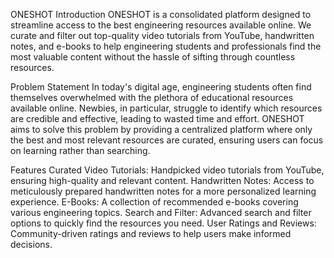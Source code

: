 ONESHOT
Introduction
ONESHOT is a consolidated platform designed to streamline access to the best engineering resources available online. We curate and filter out top-quality video tutorials from YouTube, handwritten notes, and e-books to help engineering students and professionals find the most valuable content without the hassle of sifting through countless resources.

Problem Statement
In today's digital age, engineering students often find themselves overwhelmed with the plethora of educational resources available online. Newbies, in particular, struggle to identify which resources are credible and effective, leading to wasted time and effort. ONESHOT aims to solve this problem by providing a centralized platform where only the best and most relevant resources are curated, ensuring users can focus on learning rather than searching.

Features
Curated Video Tutorials: Handpicked video tutorials from YouTube, ensuring high-quality and relevant content.
Handwritten Notes: Access to meticulously prepared handwritten notes for a more personalized learning experience.
E-Books: A collection of recommended e-books covering various engineering topics.
Search and Filter: Advanced search and filter options to quickly find the resources you need.
User Ratings and Reviews: Community-driven ratings and reviews to help users make informed decisions.
